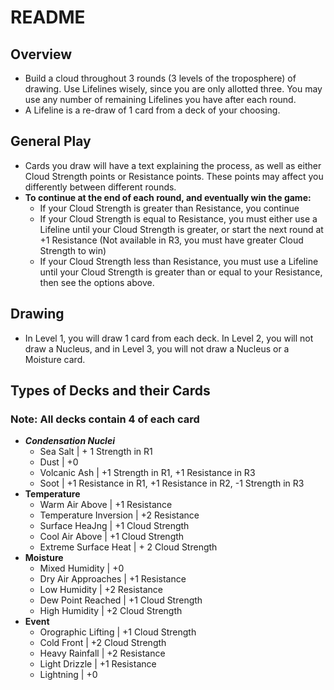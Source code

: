 # README

## Overview

- Build a cloud throughout 3 rounds (3 levels of the troposphere) of
drawing. Use Lifelines wisely, since you are only allotted three. You may use any
number of remaining Lifelines you have after each round.
- A Lifeline is a re-draw of 1 card from a deck of your choosing.

## General Play

- Cards you draw will have a text explaining the process, as well as either Cloud Strength points or
Resistance points. These points may affect you differently between different rounds.
- **To continue at the end of each round, and eventually win the game:**
  - If your Cloud Strength is greater than Resistance, you continue
  - If your Cloud Strength is equal to Resistance, you must either use a Lifeline until your
    Cloud Strength is greater, or start the next round at +1 Resistance (Not available in R3,
    you must have greater Cloud Strength to win)
  - If your Cloud Strength less than Resistance, you must use a Lifeline until your Cloud
    Strength is greater than or equal to your Resistance, then see the options above.

## Drawing
- In Level 1, you will draw 1 card from each deck. In Level 2, you will not draw a Nucleus, and in Level
  3, you will not draw a Nucleus or a Moisture card.

## Types of Decks and their Cards
### Note: All decks contain 4 of each card
- _**Condensation Nuclei**_
  - Sea Salt | + 1 Strength in R1
  - Dust | +0
  - Volcanic Ash | +1 Strength in R1, +1 Resistance in R3
  - Soot | +1 Resistance in R1, +1 Resistance in R2, -1 Strength in R3
- **Temperature**
  - Warm Air Above | +1 Resistance
  - Temperature Inversion | +2 Resistance
  - Surface HeaJng | +1 Cloud Strength
  - Cool Air Above | +1 Cloud Strength
  - Extreme Surface Heat | + 2 Cloud Strength
- **Moisture**
  - Mixed Humidity | +0
  - Dry Air Approaches | +1 Resistance
  - Low Humidity | +2 Resistance
  - Dew Point Reached | +1 Cloud Strength
  - High Humidity | +2 Cloud Strength
- **Event**
  - Orographic Lifting | +1 Cloud Strength
  - Cold Front | +2 Cloud Strength
  - Heavy Rainfall | +2 Resistance
  - Light Drizzle | +1 Resistance
  - Lightning | +0

